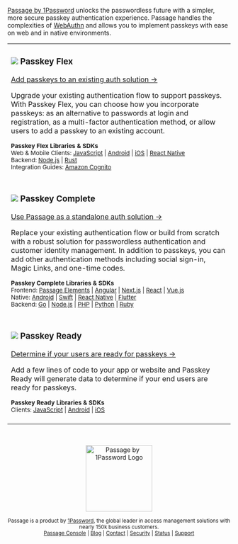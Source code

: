 [Passage by 1Password](https://1password.com/product/passage) unlocks the passwordless future with a simpler, more secure passkey authentication experience.
Passage handles the complexities of [WebAuthn](https://docs.passage.id/home/webauthn) and allows you to implement passkeys with ease on web and in native environments. 

<table>
  <tr>
    <td valign="top">
      <h3><img src="https://storage.googleapis.com/passage-docs/github-md-assets/passage-passkey-flex-icon.png"> Passkey <b>Flex</b></h3>
      <a href="https://docs.passage.id/flex" target="_new">Add passkeys to an existing auth solution →</a>
      <p>Upgrade your existing authentication flow to support passkeys. With Passkey Flex, you can choose how you incorporate passkeys: as an alternative to passwords at login and registration, as a multi-factor authentication method, or allow users to add a passkey to an existing account.</p>
      <sub><b>Passkey Flex Libraries & SDKs</b></sub><br />
        <sub>
          Web & Mobile Clients:
          <a href="https://docs.passage.id/flex/javascript" target="_new">JavaScript</a> |
          <a href="https://github.com/passageidentity/passage-android">Android</a> |
          <a href="https://github.com/passageidentity/passage-flex-ios">iOS</a> |
          <a href="https://github.com/passageidentity/passage-flex-react-native">React Native</a><br />
          Backend:
          <a href="https://github.com/passageidentity/passage-flex-node">Node.js</a> |
          <a href="https://github.com/passageidentity/passage-flex-rust">Rust</a><br />
          Integration Guides:
          <a href="https://docs.passage.id/flex/aws-cognito" target="_new">Amazon Cognito</a>
        </sub><br /><br />
    </td>
  </tr>
  <tr>
    <td valign="top">
        <h3><img src="https://storage.googleapis.com/passage-docs/github-md-assets/passage-passkey-complete-icon.png"> Passkey <b>Complete</b></h3>
        <a href="https://docs.passage.id/complete" target="_new">Use Passage as a standalone auth solution →</a>
        <p>Replace your existing authentication flow or build from scratch with a robust solution for passwordless authentication and customer identity management. In addition to passkeys, you can add other authentication methods including social sign-in, Magic Links, and one-time codes.</p>
      <sub><b>Passkey Complete Libraries & SDKs</b></sub><br />
      <sub>
        Frontend:
        <a href="https://docs.passage.id/complete/elements" target="_new">Passage Elements</a> |
        <a href="https://docs.passage.id/complete/examples-by-framework/angular" target="_new">Angular</a> |
        <a href="https://docs.passage.id/complete/examples-by-framework/next-js" target="_new">Next.js</a> |
        <a href="https://www.npmjs.com/package/@passageidentity/passage-react" target="_new">React</a> |
        <a href="https://docs.passage.id/complete/examples-by-framework/vue" target="_new">Vue.js</a><br />
        Native:
        <a href="https://github.com/passageidentity/passage-android">Android</a> |
        <a href="https://github.com/passageidentity/passage-swift">Swift</a> |
        <a href="https://github.com/passageidentity/passage-react-native">React Native</a> |
        <a href="https://github.com/passageidentity/passage-flutter">Flutter</a><br />
        Backend:
        <a href="https://github.com/passageidentity/passage-go">Go</a> |
        <a href="https://github.com/passageidentity/passage-node">Node.js</a> |
        <a href="https://github.com/passageidentity/passage-php">PHP</a> |
        <a href="https://github.com/passageidentity/passage-python">Python</a> |
        <a href="https://github.com/passageidentity/passage-ruby">Ruby</a>
      </sub><br /><br />
    </td>
  </tr>

  <tr>
    <td>
        <h3><img src="https://storage.googleapis.com/passage-docs/github-md-assets/passage-passkey-ready-icon.png"> Passkey <b>Ready</b></h3>
        <a href="https://docs.passage.id/ready" target="_new">Determine if your users are ready for passkeys →</a>
        <p>Add a few lines of code to your app or website and Passkey Ready will generate data to determine if your end users are ready for passkeys.</p>
      <sub><b>Passkey Ready Libraries & SDKs</b></sub><br />
      <sub>
        Clients:
          <a href="https://docs.passage.id/passkey-ready/integration" target="_new">JavaScript</a> |
          <a href="https://github.com/passageidentity/passage-android">Android</a> |
          <a href="https://github.com/passageidentity/passage-authentikit-ios">iOS</a>
      </sub><br /><br />
    </td>
  </tr>
  
</table>

<br />

<p align="center">
    <picture>
      <source media="(prefers-color-scheme: dark)" srcset="https://storage.googleapis.com/passage-docs/github-md-assets/passage-by-1password-dark.png">
      <source media="(prefers-color-scheme: light)" srcset="https://storage.googleapis.com/passage-docs/github-md-assets/passage-by-1password-light.png">
      <img alt="Passage by 1Password Logo" src="https://storage.googleapis.com/passage-docs/github-md-assets/passage-by-1password-light.png" width="150px">
    </picture>
</p>

<p align="center">
    <sub align="center">Passage is a product by <a href="https://1password.com/product/passage" target="_new">1Password</a>, the global leader in access management solutions with nearly 150k business customers.</sub><br />
  <sub align="center">
    <a href="https://console.passage.id/">Passage Console</a> |
    <a href="https://passage.1password.com/blog">Blog</a> |
    <a href="https://passage.1password.com/contact">Contact</a> |
    <a href="https://github.com/passageidentity/.github/blob/main/SECURITY.md">Security</a> |
    <a href="https://status.passage.id/">Status</a> |
    <a href="https://github.com/passageidentity/.github/blob/main/SUPPORT.md">Support</a>
  </sub>
</p>

